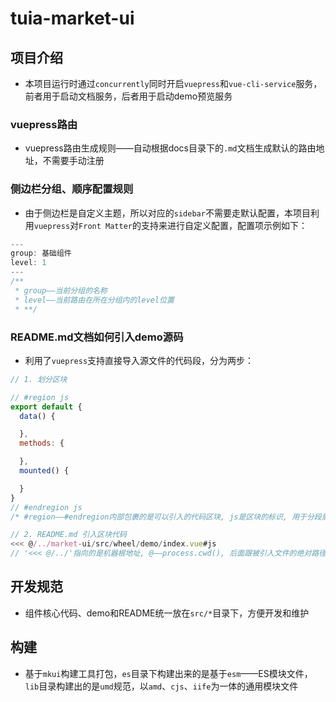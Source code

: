 # tuia-market-ui

## 项目介绍
* 本项目运行时通过`concurrently`同时开启`vuepress`和`vue-cli-service`服务，前者用于启动文档服务，后者用于启动demo预览服务

### vuepress路由
* vuepress路由生成规则——自动根据docs目录下的`.md`文档生成默认的路由地址，不需要手动注册

### 侧边栏分组、顺序配置规则
* 由于侧边栏是自定义主题，所以对应的`sidebar`不需要走默认配置，本项目利用`vuepress`对`Front Matter`的支持来进行自定义配置，配置项示例如下：
```js
---
group: 基础组件
level: 1
---
/**
 * group——当前分组的名称
 * level——当前路由在所在分组内的level位置
 * **/
```

### README.md文档如何引入demo源码
* 利用了`vuepress`支持直接导入源文件的代码段，分为两步：
```js
// 1. 划分区块

// #region js
export default {
  data() {

  },
  methods: {

  },
  mounted() {

  }
}
// #endregion js
/* #region——#endregion内部包裹的是可以引入的代码区块, js是区块的标识, 用于分段展示 */

// 2. README.md 引入区块代码
<<< @/../market-ui/src/wheel/demo/index.vue#js
// '<<< @/../'指向的是机器根地址, @——process.cwd(), 后面跟被引入文件的绝对路径
```
## 开发规范
* 组件核心代码、demo和README统一放在`src/*`目录下，方便开发和维护

## 构建
* 基于`mkui`构建工具打包，`es`目录下构建出来的是基于`esm`——ES模块文件，`lib`目录构建出的是`umd`规范，以`amd`、`cjs`、`iife`为一体的通用模块文件
